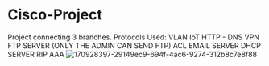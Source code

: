 # Cisco-Project
Project connecting 3 branches.
Protocols Used:
VLAN
IoT
HTTP - DNS
VPN
FTP SERVER (ONLY THE ADMIN CAN SEND FTP)
ACL
EMAIL SERVER
DHCP SERVER
RIP
AAA
![170928397-29149ec9-694f-4ac6-9274-312b8c7e8f88](https://user-images.githubusercontent.com/100614036/194757970-0ae91ae2-5a0b-4127-b5fc-aadbe3f9db78.png)
